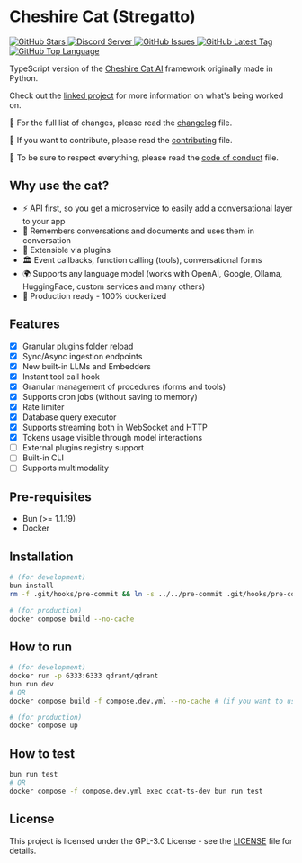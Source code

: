# Cheshire Cat (Stregatto)

<a href="https://github.com/zAlweNy26/ts-cat">
    <img alt="GitHub Stars" src="https://img.shields.io/github/stars/zAlweNy26/ts-cat">
</a>
<a href="https://discord.gg/bHX5sNFCYU">
    <img alt="Discord Server" src="https://img.shields.io/discord/1092359754917089350?logo=discord">
</a>
<a href="https://github.com/zAlweNy26/ts-cat/issues">
    <img alt="GitHub Issues" src="https://img.shields.io/github/issues/zAlweNy26/ts-cat">
</a>
<a href="https://github.com/zAlweNy26/ts-cat/tags">
    <img alt="GitHub Latest Tag" src="https://img.shields.io/github/v/tag/zAlweNy26/ts-cat">
</a>
<a href="https://github.com/zAlweNy26/ts-cat">
    <img alt="GitHub Top Language" src="https://img.shields.io/github/languages/top/zAlweNy26/ts-cat">
</a>

TypeScript version of the [Cheshire Cat AI](https://github.com/cheshire-cat-ai/core) framework originally made in Python.

Check out the [linked project](https://github.com/zAlweNy26/ts-cat/projects?query=is%3Aopen) for more information on what's being worked on.

📜 For the full list of changes, please read the [changelog](./CHANGELOG.md) file.

👥 If you want to contribute, please read the [contributing](./CONTRIBUTING.md) file.

📃 To be sure to respect everything, please read the [code of conduct](./CODE_OF_CONDUCT.md) file.

## Why use the cat?

- ⚡️ API first, so you get a microservice to easily add a conversational layer to your app
- 🐘 Remembers conversations and documents and uses them in conversation
- 🚀 Extensible via plugins
- 🏛️ Event callbacks, function calling (tools), conversational forms
- 🌍 Supports any language model (works with OpenAI, Google, Ollama, HuggingFace, custom services and many others)
- 🐋 Production ready - 100% dockerized

## Features

- [x] Granular plugins folder reload
- [x] Sync/Async ingestion endpoints
- [x] New built-in LLMs and Embedders
- [x] Instant tool call hook
- [x] Granular management of procedures (forms and tools)
- [x] Supports cron jobs (without saving to memory)
- [x] Rate limiter
- [x] Database query executor
- [x] Supports streaming both in WebSocket and HTTP
- [x] Tokens usage visible through model interactions
- [ ] External plugins registry support
- [ ] Built-in CLI
- [ ] Supports multimodality

## Pre-requisites

- Bun (>= 1.1.19)
- Docker

## Installation

```bash
# (for development)
bun install
rm -f .git/hooks/pre-commit && ln -s ../../pre-commit .git/hooks/pre-commit

# (for production)
docker compose build --no-cache
```

## How to run

```bash
# (for development)
docker run -p 6333:6333 qdrant/qdrant
bun run dev
# OR
docker compose build -f compose.dev.yml --no-cache # (if you want to use Docker for development)

# (for production)
docker compose up
```

## How to test

```bash
bun run test
# OR
docker compose -f compose.dev.yml exec ccat-ts-dev bun run test
```

## License

This project is licensed under the GPL-3.0 License - see the [LICENSE](./LICENSE) file for details.
